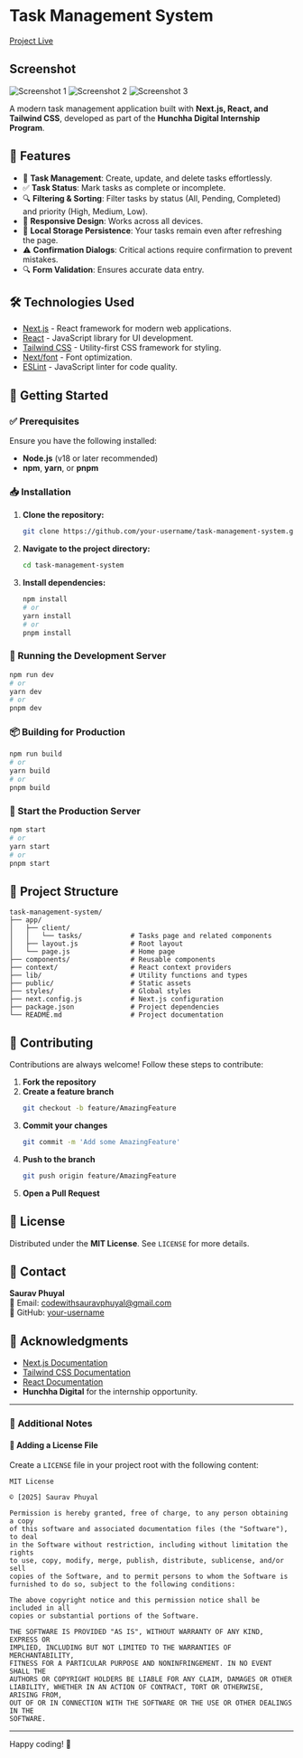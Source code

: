 # Task Management System
[Project Live](https://task-master-js.vercel.app/)

## Screenshot
![Screenshot 1](https://raw.githubusercontent.com/codewithsauravphuyal/TaskMasterJs/refs/heads/main/Screenshot/Screenshot%202025-04-03%20100607.png)
![Screenshot 2](https://raw.githubusercontent.com/codewithsauravphuyal/TaskMasterJs/refs/heads/main/Screenshot/Screenshot%202025-04-03%20100643.png)
![Screenshot 3](https://raw.githubusercontent.com/codewithsauravphuyal/TaskMasterJs/refs/heads/main/Screenshot/Screenshot%202025-04-03%20100651.png)

A modern task management application built with **Next.js, React, and Tailwind CSS**, developed as part of the **Hunchha Digital Internship Program**.

## 🚀 Features

- 📝 **Task Management**: Create, update, and delete tasks effortlessly.
- ✅ **Task Status**: Mark tasks as complete or incomplete.
- 🔍 **Filtering & Sorting**: Filter tasks by status (All, Pending, Completed) and priority (High, Medium, Low).
- 📱 **Responsive Design**: Works across all devices.
- 💾 **Local Storage Persistence**: Your tasks remain even after refreshing the page.
- ⚠️ **Confirmation Dialogs**: Critical actions require confirmation to prevent mistakes.
- 🔍 **Form Validation**: Ensures accurate data entry.

## 🛠️ Technologies Used

- [Next.js](https://nextjs.org/) - React framework for modern web applications.
- [React](https://react.dev/) - JavaScript library for UI development.
- [Tailwind CSS](https://tailwindcss.com/) - Utility-first CSS framework for styling.
- [Next/font](https://nextjs.org/docs/app/building-your-application/optimizing/fonts) - Font optimization.
- [ESLint](https://eslint.org/) - JavaScript linter for code quality.

## 📌 Getting Started

### ✅ Prerequisites

Ensure you have the following installed:

- **Node.js** (v18 or later recommended)
- **npm**, **yarn**, or **pnpm**

### 📥 Installation

1. **Clone the repository:**
   ```bash
   git clone https://github.com/your-username/task-management-system.git
   ```
2. **Navigate to the project directory:**
   ```bash
   cd task-management-system
   ```
3. **Install dependencies:**
   ```bash
   npm install
   # or
   yarn install
   # or
   pnpm install
   ```

### 🏃 Running the Development Server

```bash
npm run dev
# or
yarn dev
# or
pnpm dev
```

### 📦 Building for Production

```bash
npm run build
# or
yarn build
# or
pnpm build
```

### 🚀 Start the Production Server

```bash
npm start
# or
yarn start
# or
pnpm start
```

## 📂 Project Structure

```
task-management-system/
├── app/
│   ├── client/
│   │   └── tasks/            # Tasks page and related components
│   ├── layout.js             # Root layout
│   └── page.js               # Home page
├── components/               # Reusable components
├── context/                  # React context providers
├── lib/                      # Utility functions and types
├── public/                   # Static assets
├── styles/                   # Global styles
├── next.config.js            # Next.js configuration
├── package.json              # Project dependencies
└── README.md                 # Project documentation
```

## 🤝 Contributing

Contributions are always welcome! Follow these steps to contribute:

1. **Fork the repository**
2. **Create a feature branch**
   ```bash
   git checkout -b feature/AmazingFeature
   ```
3. **Commit your changes**
   ```bash
   git commit -m 'Add some AmazingFeature'
   ```
4. **Push to the branch**
   ```bash
   git push origin feature/AmazingFeature
   ```
5. **Open a Pull Request**

## 📜 License

Distributed under the **MIT License**. See `LICENSE` for more details.

## 📧 Contact

**Saurav Phuyal**  
📩 Email: [codewithsauravphuyal@gmail.com](mailto:codewithsauravphuyal@gmail.com)  
🔗 GitHub: [your-username](https://github.com/your-username)  

## 🌟 Acknowledgments

- [Next.js Documentation](https://nextjs.org/docs)
- [Tailwind CSS Documentation](https://tailwindcss.com/docs)
- [React Documentation](https://react.dev/docs)
- **Hunchha Digital** for the internship opportunity.

---

### 📄 Additional Notes

#### 📌 Adding a License File

Create a `LICENSE` file in your project root with the following content:

```
MIT License

© [2025] Saurav Phuyal

Permission is hereby granted, free of charge, to any person obtaining a copy
of this software and associated documentation files (the "Software"), to deal
in the Software without restriction, including without limitation the rights
to use, copy, modify, merge, publish, distribute, sublicense, and/or sell
copies of the Software, and to permit persons to whom the Software is
furnished to do so, subject to the following conditions:

The above copyright notice and this permission notice shall be included in all
copies or substantial portions of the Software.

THE SOFTWARE IS PROVIDED "AS IS", WITHOUT WARRANTY OF ANY KIND, EXPRESS OR
IMPLIED, INCLUDING BUT NOT LIMITED TO THE WARRANTIES OF MERCHANTABILITY,
FITNESS FOR A PARTICULAR PURPOSE AND NONINFRINGEMENT. IN NO EVENT SHALL THE
AUTHORS OR COPYRIGHT HOLDERS BE LIABLE FOR ANY CLAIM, DAMAGES OR OTHER
LIABILITY, WHETHER IN AN ACTION OF CONTRACT, TORT OR OTHERWISE, ARISING FROM,
OUT OF OR IN CONNECTION WITH THE SOFTWARE OR THE USE OR OTHER DEALINGS IN THE
SOFTWARE.
```

---

Happy coding! 🚀

